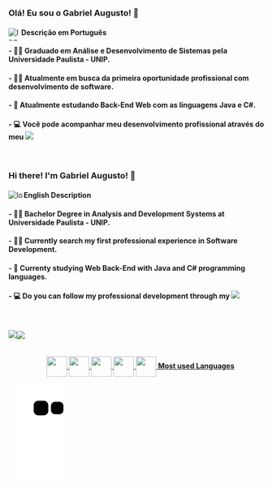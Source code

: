 ### Olá! Eu sou o Gabriel Augusto! 👋
<div>
  <img src="https://images.emojiterra.com/twitter/512px/1f1e7-1f1f7.png" alt="logo-brazil"  width="25" height="25" align="left">
  <h4>Descrição em Português</h4>
</div>
<div align="left">
  <h4>- 👨‍🎓 Graduado em Análise e Desenvolvimento de Sistemas pela Universidade Paulista - UNIP.</h4>
  <h4>- 👨‍💼 Atualmente em busca da primeira oportunidade profissional com desenvolvimento de software.</h4>
  <h4>- 📖 Atualmente estudando Back-End Web com as linguagens Java e C#.</h4>
  <h4>- 💻 Você pode acompanhar meu desenvolvimento profissional através do meu <a href="https://www.linkedin.com/in/gabriel-augusto-ferreira-a567b5124/" target="_blank"><img src="https://img.shields.io/badge/-LinkedIn-%230077B5?style=for-the-badge&logo=linkedin&logoColor=white" target="_blank"></a> 
  </h4>
</div>

<br>

### Hi there! I'm Gabriel Augusto! 👋
<div>
  <img src="https://http2.mlstatic.com/D_NQ_NP_806244-MLB45155868072_032021-V.jpg" alt="logo-usa"  width="30" height="20" align="left">
  <h4>English Description</h4>
</div>
<div align="left">
  <h4>- 👨‍🎓 Bachelor Degree in Analysis and Development Systems at Universidade Paulista - UNIP.</h4>
  <h4>- 👨‍💼 Currently search my first professional experience in Software Development.</h4>
  <h4>- 📖 Currenty studying Web Back-End with Java and C# programming languages.</h4>
  <h4>- 💻 Do you can follow my professional development through my <a href="https://www.linkedin.com/in/gabriel-augusto-ferreira-a567b5124/" target="_blank"><img src="https://img.shields.io/badge/-LinkedIn-%230077B5?style=for-the-badge&logo=linkedin&logoColor=white" target="_blank"></a> 
  </h4>
</div>
  
<br>
<br>
  
<div>
  <a href="https://github.com/Gabriel0598">
  <img height="180em" align="left" src="https://github-readme-stats.vercel.app/api?username=Gabriel0598&show_icons=true&theme=dark&include_all_commits=true&count_private=true"/>
  <img height="180em" align="center" src="https://github-readme-stats.vercel.app/api/top-langs/?username=Gabriel0598&layout=compat&langs_count=16&theme=dark"/>
</div>
  <br>
<div align="center" style="display: inline_block"><br>
  <img align="center" height="40" width="40" src="https://img.icons8.com/color/48/000000/c-programming.png"/>
  <img align="center" height="40" width="40" src="https://img.icons8.com/color/48/000000/c-plus-plus-logo.png"/>
  <img align="center" height="40" width="40" src="https://img.icons8.com/color/48/000000/c-sharp-logo.png"/>
  <img align="center" height="40" width="40" src="https://img.icons8.com/color/48/000000/java-coffee-cup-logo--v1.png"/>
  <img align="center" height="40" width="40" src="https://img.icons8.com/color/48/000000/python--v1.png"/>
    <b>Most used Languages</b>
</div>
  
<div>
 
  ![Snake animation](https://github.com/Gabriel0598/Gabriel0598/blob/output/github-contribution-grid-snake.svg)
 
</div>
